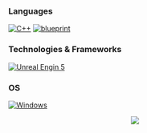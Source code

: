   
### Languages
[![C++](https://img.shields.io/badge/csharp-black?style=for-the-badge&logo=cpp)](https://github.com/GaroPlay)
[![blueprint](https://img.shields.io/badge/csharp-black?style=for-the-badge&logo=blueprint)](https://github.com/GaroPlay) 
### Technologies & Frameworks
[![Unreal Engin 5](https://img.shields.io/badge/unrealengine-%23313131.svg?style=for-the-badge&logo=unrealengine&logoColor=white)](https://github.com/GaroPlay)


### OS
[![Windows](https://img.shields.io/badge/Windows-black?style=for-the-badge&logo=Windows)](https://github.com/GaroPlay)


<p align="center">
  <a href="https://github.com/GaroPlay">
    <img src="https://skillicons.dev/icons?i=spring,docker,androidstudio,arduino,blender,cs,dotnet,idea,py,stackoverflow,sketchup,unity,visualstudio,vscode" />
  </a>
</p>



 <div align="center">
  
 <p align="center"  style="padding:30px">

  <img src="https://komarev.com/ghpvc/?username=GaroPlay&style=flat&color=blue" alt=""/>
</div>

  

